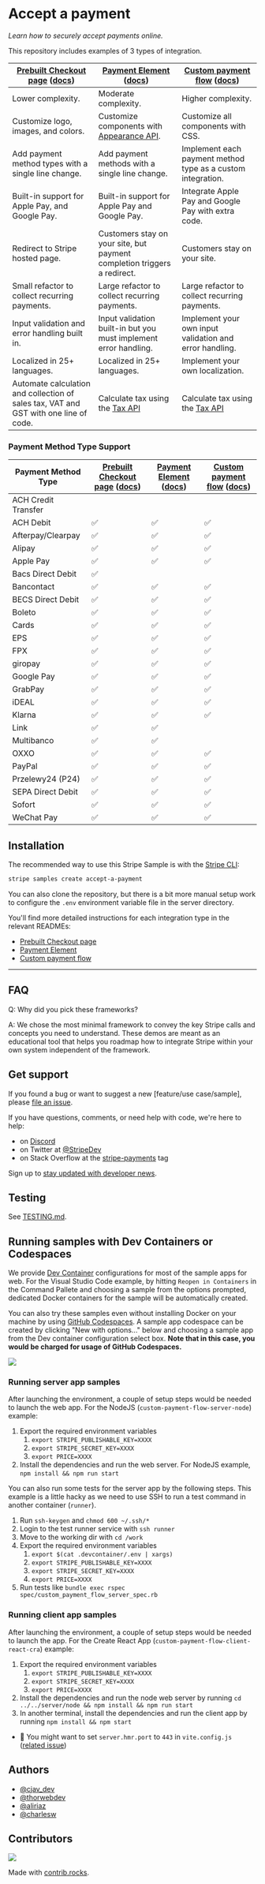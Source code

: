 # Accept a payment

_Learn how to securely accept payments online._

This repository includes examples of 3 types of integration.

|[Prebuilt Checkout page](./prebuilt-checkout-page) ([docs](https://stripe.com/docs/payments/accept-a-payment?ui=checkout))| [Payment Element](./payment-element) ([docs](https://stripe.com/docs/payments/accept-a-payment?platform=web&ui=elements)) | [Custom payment flow](./custom-payment-flow) ([docs](https://stripe.com/docs/payments/accept-card-payments?platform=web&ui=elements)) |
|---|---|---|
| Lower complexity. | Moderate complexity. | Higher complexity. |
| Customize logo, images, and colors. | Customize components with [Appearance API](https://stripe.com/docs/stripe-js/appearance-api). | Customize all components with CSS. |
| Add payment method types with a single line change. | Add payment methods with a single line change. | Implement each payment method type as a custom integration. |
| Built-in support for Apple Pay, and Google Pay. | Built-in support for Apple Pay and Google Pay. | Integrate Apple Pay and Google Pay with extra code.|
| Redirect to Stripe hosted page. | Customers stay on your site, but payment completion triggers a redirect. |Customers stay on your site. |
| Small refactor to collect recurring payments. | Large refactor to collect recurring payments. | Large refactor to collect recurring payments. |
| Input validation and error handling built in. | Input validation built-in but you must implement error handling. | Implement your own input validation and error handling. |
| Localized in 25+ languages. | Localized in 25+ languages. |Implement your own localization. |
| Automate calculation and collection of sales tax, VAT and GST with one line of code. | Calculate tax using the [Tax API](https://stripe.com/docs/tax/custom) | Calculate tax using the [Tax API](https://stripe.com/docs/tax/custom) |


### Payment Method Type Support

|Payment Method Type | [Prebuilt Checkout page](./prebuilt-checkout-page) ([docs](https://stripe.com/docs/payments/accept-a-payment?ui=checkout))| [Payment Element](./payment-element) ([docs](https://stripe.com/docs/payments/accept-a-payment?platform=web&ui=elements)) | [Custom payment flow](./custom-payment-flow) ([docs](https://stripe.com/docs/payments/accept-card-payments?platform=web&ui=elements)) |
|---|---|---|---|
|ACH Credit Transfer|  |  | |
|ACH Debit| ✅ | ✅ | ✅ |
|Afterpay/Clearpay| ✅ | ✅ | ✅ |
|Alipay| ✅ | ✅ | ✅ |
|Apple Pay| ✅ | ✅ | ✅ |
|Bacs Direct Debit| ✅ |  |  |
|Bancontact| ✅ | ✅ | ✅ |
|BECS Direct Debit| ✅ | ✅ | ✅ |
|Boleto| ✅ | ✅ | ✅ |
|Cards| ✅ | ✅ | ✅ |
|EPS| ✅ | ✅ | ✅ |
|FPX| ✅ | ✅ | ✅ |
|giropay| ✅ | ✅ | ✅ |
|Google Pay| ✅ | ✅ | ✅ |
|GrabPay| ✅ | ✅ | ✅ |
|iDEAL| ✅ | ✅ | ✅ |
|Klarna| ✅ | ✅ | ✅ |
|Link| ✅ | ✅ |  |
|Multibanco| ✅ | ✅ |  |
|OXXO| ✅ | ✅ | ✅ |
|PayPal| ✅ | ✅ | ✅ |
|Przelewy24 (P24)| ✅ | ✅ | ✅ |
|SEPA Direct Debit| ✅ | ✅ | ✅ |
|Sofort| ✅ | ✅ | ✅ |
|WeChat Pay| ✅ | ✅ | ✅ |


## Installation

The recommended way to use this Stripe Sample is with the [Stripe CLI](https://stripe.com/docs/stripe-cli#install):

```sh
stripe samples create accept-a-payment
```

You can also clone the repository, but there is a bit more manual setup work to
configure the `.env` environment variable file in the server directory.

You'll find more detailed instructions for each integration type in the
relevant READMEs:

- [Prebuilt Checkout page](./prebuilt-checkout-page/README.md)
- [Payment Element](./payment-element/README.md)
- [Custom payment flow](./custom-payment-flow/README.md)

---
## FAQ

Q: Why did you pick these frameworks?

A: We chose the most minimal framework to convey the key Stripe calls and
concepts you need to understand. These demos are meant as an educational tool
that helps you roadmap how to integrate Stripe within your own system
independent of the framework.

## Get support

If you found a bug or want to suggest a new [feature/use case/sample], please [file an issue](../../issues).

If you have questions, comments, or need help with code, we're here to help:
- on [Discord](https://stripe.com/go/developer-chat)
- on Twitter at [@StripeDev](https://twitter.com/StripeDev)
- on Stack Overflow at the [stripe-payments](https://stackoverflow.com/tags/stripe-payments/info) tag

Sign up to [stay updated with developer news](https://go.stripe.global/dev-digest).


## Testing

See [TESTING.md](./TESTING.md).

## Running samples with Dev Containers or Codespaces

We provide [Dev Container](https://containers.dev/) configurations for most of the sample apps for web. For the Visual Studio Code example, by hitting `Reopen in Containers` in the Command Pallete and choosing a sample from the options prompted, dedicated Docker containers for the sample will be automatically created.

You can also try these samples even without installing Docker on your machine by using [GitHub Codespaces](https://github.com/features/codespaces). A sample app codespace can be created by clicking "New with options..." below and choosing a sample app from the Dev container configuration select box. **Note that in this case, you would be charged for usage of GitHub Codespaces.**

![](https://github.com/stripe-samples/accept-a-payment/assets/43346/9db4688c-a71d-4624-80f1-4b79c5cae44d)

### Running server app samples

After launching the environment, a couple of setup steps would be needed to launch the web app. For the NodeJS (`custom-payment-flow-server-node`) example:

1. Export the required environment variables
    1. `export STRIPE_PUBLISHABLE_KEY=XXXX`
    2. `export STRIPE_SECRET_KEY=XXXX`
    3. `export PRICE=XXXX`
2. Install the dependencies and run the web server. For NodeJS example, `npm install && npm run start`

You can also run some tests for the server app by the following steps. This example is a little hacky as we need to use SSH to run a test command in another container (`runner`).

1. Run `ssh-keygen` and `chmod 600 ~/.ssh/*`
2. Login to the test runner service with `ssh runner`
3. Move to the working dir with `cd /work`
4. Export the required environment variables
    1. `export $(cat .devcontainer/.env | xargs)`
    2. `export STRIPE_PUBLISHABLE_KEY=XXXX`
    3. `export STRIPE_SECRET_KEY=XXXX`
    4. `export PRICE=XXXX`
5. Run tests like `bundle exec rspec spec/custom_payment_flow_server_spec.rb `

### Running client app samples

After launching the environment, a couple of setup steps would be needed to launch the app. For the Create React App (`custom-payment-flow-client-react-cra`) example:

1. Export the required environment variables
    1. `export STRIPE_PUBLISHABLE_KEY=XXXX`
    2. `export STRIPE_SECRET_KEY=XXXX`
    3. `export PRICE=XXXX`
2. Install the dependencies and run the node web server by running `cd ../../server/node && npm install && npm run start`
3. In another terminal, install the dependencies and run the client app by running `npm install && npm start`
  * :memo: You might want to set `server.hmr.port` to `443` in `vite.config.js` ([related issue](https://github.com/vitejs/vite/issues/4259))

## Authors

- [@cjav_dev](https://twitter.com/cjav_dev)
- [@thorwebdev](https://twitter.com/thorwebdev)
- [@aliriaz](https://github.com/aliriaz-stripe)
- [@charlesw](https://twitter.com/charlesw_dev)

## Contributors

<a href="https://github.com/stripe-samples/accept-a-payment/graphs/contributors">
  <img src="https://contrib.rocks/image?repo=stripe-samples/accept-a-payment" />
</a>

Made with [contrib.rocks](https://contrib.rocks).
